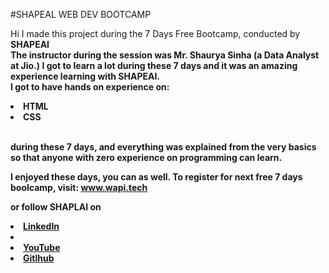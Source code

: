 
#SHAPEAL WEB DEV BOOTCAMP

Hi I made this project during the 7 Days Free Bootcamp, conducted by <b> SHAPEAI
  <br>
The instructor during the session was Mr. Shaurya Sinha (a Data Analyst at Jio.) I got to learn a lot during these 7 days and it was an amazing experience learning with SHAPEAI. <br>I got to have hands on experience on:
  <li>HTML
  <li>CSS

<br>during these 7 days, and everything was explained from the very basics so that anyone with zero experience on programming can learn.

I enjoyed these days, you can as well. To register for next free 7 days boolcamp, visit: www.wapi.tech

or follow SHAPLAI on 
  <li><a href="https linkedin.com/company/shapeai">Linkedln</a>
  <li><a href= "http://www.instagram.com/shape.ai/?hl=en" Instagram </a>
    <li> <a href="https://www.youtube.com/channel/UCTUvDLTW9meuDXWcbmISPdA">YouTube </a> 
      <li> <a href="https://github.com/shapeai"> Gitlhub  </a>
